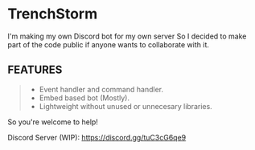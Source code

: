 # TrenchStorm

I'm making my own Discord bot for my own server
So I decided to make part of the code public if anyone wants to collaborate with it.

## FEATURES

 > - Event handler and command handler.
 > - Embed based bot (Mostly).
 > - Lightweight without unused or unnecesary libraries.
 
 So you're welcome to help!
 
 Discord Server (WIP): https://discord.gg/tuC3cG6qe9
